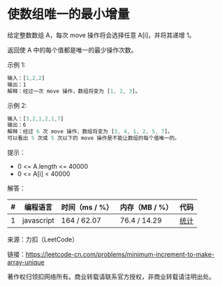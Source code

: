 # 使数组唯一的最小增量

给定整数数组 A，每次 move 操作将会选择任意 A[i]，并将其递增 1。

返回使 A 中的每个值都是唯一的最少操作次数。

示例 1:

``` javascript
输入：[1,2,2]
输出：1
解释：经过一次 move 操作，数组将变为 [1, 2, 3]。
```

示例 2:

``` javascript
输入：[3,2,1,2,1,7]
输出：6
解释：经过 6 次 move 操作，数组将变为 [3, 4, 1, 2, 5, 7]。
可以看出 5 次或 5 次以下的 move 操作是不能让数组的每个值唯一的。
```

提示：

- 0 <= A.length <= 40000
- 0 <= A[i] < 40000

解答：

**#**|**编程语言**|**时间（ms / %）**|**内存（MB / %）**|**代码**
--|--|--|--|--
1|javascript|164 / 62.07|76.4 / 14.29|[统计](./javascript/ac_v1.js)

来源：力扣（LeetCode）

链接：https://leetcode-cn.com/problems/minimum-increment-to-make-array-unique

著作权归领扣网络所有。商业转载请联系官方授权，非商业转载请注明出处。
